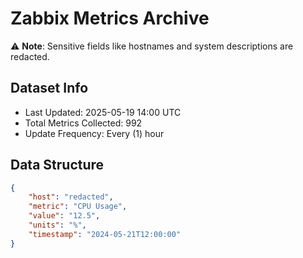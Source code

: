 # Zabbix Metrics Archive

⚠️ **Note**: Sensitive fields like hostnames and system descriptions are redacted.

## Dataset Info
- Last Updated: 2025-05-19 14:00 UTC
- Total Metrics Collected: 992
- Update Frequency: Every (1) hour

## Data Structure
```json
{
    "host": "redacted",
    "metric": "CPU Usage",
    "value": "12.5",
    "units": "%",
    "timestamp": "2024-05-21T12:00:00"
}
```
